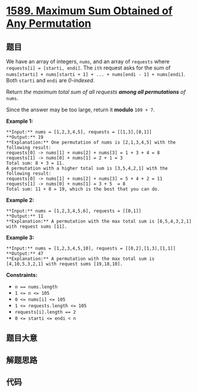 # [1589. Maximum Sum Obtained of Any Permutation](https://leetcode.com/problems/maximum-sum-obtained-of-any-permutation)

## 题目

We have an array of integers, `nums`, and an array of `requests` where
`requests[i] = [starti, endi]`. The `ith` request asks for the sum of
`nums[starti] + nums[starti + 1] + ... + nums[endi - 1] + nums[endi]`. Both
`starti` and `endi` are _0-indexed_.

Return _the maximum total sum of all requests **among all permutations** of_
`nums`.

Since the answer may be too large, return it **modulo** `109 + 7`.



**Example 1:**

    
    
    **Input:** nums = [1,2,3,4,5], requests = [[1,3],[0,1]]
    **Output:** 19
    **Explanation:** One permutation of nums is [2,1,3,4,5] with the following result: 
    requests[0] -> nums[1] + nums[2] + nums[3] = 1 + 3 + 4 = 8
    requests[1] -> nums[0] + nums[1] = 2 + 1 = 3
    Total sum: 8 + 3 = 11.
    A permutation with a higher total sum is [3,5,4,2,1] with the following result:
    requests[0] -> nums[1] + nums[2] + nums[3] = 5 + 4 + 2 = 11
    requests[1] -> nums[0] + nums[1] = 3 + 5  = 8
    Total sum: 11 + 8 = 19, which is the best that you can do.
    

**Example 2:**

    
    
    **Input:** nums = [1,2,3,4,5,6], requests = [[0,1]]
    **Output:** 11
    **Explanation:** A permutation with the max total sum is [6,5,4,3,2,1] with request sums [11].

**Example 3:**

    
    
    **Input:** nums = [1,2,3,4,5,10], requests = [[0,2],[1,3],[1,1]]
    **Output:** 47
    **Explanation:** A permutation with the max total sum is [4,10,5,3,2,1] with request sums [19,18,10].



**Constraints:**

  * `n == nums.length`
  * `1 <= n <= 105`
  * `0 <= nums[i] <= 105`
  * `1 <= requests.length <= 105`
  * `requests[i].length == 2`
  * `0 <= starti <= endi < n`


## 题目大意

## 解题思路

## 代码

```javascript

```
